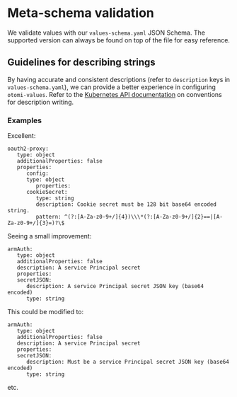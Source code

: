 # Meta-schema validation

We validate values with our `values-schema.yaml` JSON Schema. The supported version can always be found on top of the file for easy reference.

## Guidelines for describing strings

By having accurate and consistent descriptions (refer to `description` keys in `values-schema.yaml`), we can provide a better experience in configuring `otomi-values`. Refer to the [Kubernetes API documentation](https://github.com/kubernetes/community/blob/master/contributors/devel/sig-architecture/api-conventions.md#validation) on conventions for description writing.

### Examples

Excellent:

```
oauth2-proxy:
   type: object
   additionalProperties: false
   properties:
      config:
      type: object
         properties:
      cookieSecret:
         type: string
         description: Cookie secret must be 128 bit base64 encoded string.
         pattern: ^(?:[A-Za-z0-9+/]{4})\\\*(?:[A-Za-z0-9+/]{2}==|[A-Za-z0-9+/]{3}=)?\$

```

Seeing a small improvement:

```
armAuth:
   type: object
   additionalProperties: false
   description: A service Principal secret
   properties:
   secretJSON:
      description: A service Principal secret JSON key (base64 encoded)
      type: string
```

This could be modified to:

```
armAuth:
   type: object
   additionalProperties: false
   description: A service Principal secret
   properties:
   secretJSON:
      description: Must be a service Principal secret JSON key (base64 encoded)
      type: string
```

etc.
